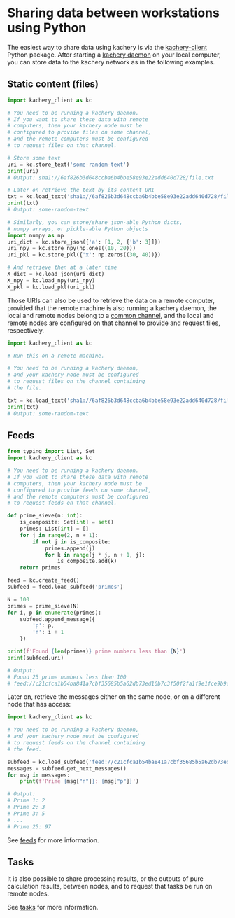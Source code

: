 # Sharing data between workstations using Python

The easiest way to share data using kachery is via the [kachery-client](https://github.com/kacheryhub/kachery-client) Python package. After starting a [kachery daemon](https://github.com/kacheryhub/kachery-daemon) on your local computer, you can store data to the kachery network as in the following examples.

## Static content (files)

```python
import kachery_client as kc

# You need to be running a kachery daemon.
# If you want to share these data with remote
# computers, then your kachery node must be
# configured to provide files on some channel,
# and the remote computers must be configured
# to request files on that channel.

# Store some text
uri = kc.store_text('some-random-text')
print(uri)
# Output: sha1://6af826b3d648ccba6b4bbe58e93e22add640d728/file.txt

# Later on retrieve the text by its content URI
txt = kc.load_text('sha1://6af826b3d648ccba6b4bbe58e93e22add640d728/file.txt')
print(txt)
# Output: some-random-text

# Similarly, you can store/share json-able Python dicts,
# numpy arrays, or pickle-able Python objects
import numpy as np
uri_dict = kc.store_json({'a': [1, 2, {'b': 3}]})
uri_npy = kc.store_npy(np.ones((10, 20)))
uri_pkl = kc.store_pkl({'x': np.zeros((30, 40))})

# And retrieve then at a later time
X_dict = kc.load_json(uri_dict)
X_npy = kc.load_npy(uri_npy)
X_pkl = kc.load_pkl(uri_pkl)
```

Those URIs can also be used to retrieve the data on a remote computer, provided that the remote machine is also running a kachery daemon, the local and remote nodes belong to a [common channel](./channel.md), and the local and remote nodes are configured on that channel to provide and request files, respectively.

```python
import kachery_client as kc

# Run this on a remote machine.

# You need to be running a kachery daemon,
# and your kachery node must be configured
# to request files on the channel containing
# the file.

txt = kc.load_text('sha1://6af826b3d648ccba6b4bbe58e93e22add640d728/file.txt')
print(txt)
# Output: some-random-text
```

## Feeds

```python
from typing import List, Set
import kachery_client as kc

# You need to be running a kachery daemon.
# If you want to share these data with remote
# computers, then your kachery node must be
# configured to provide feeds on some channel,
# and the remote computers must be configured
# to request feeds on that channel.

def prime_sieve(n: int):
    is_composite: Set[int] = set()
    primes: List[int] = []
    for j in range(2, n + 1):
        if not j in is_composite:
            primes.append(j)
            for k in range(j * j, n + 1, j):
                is_composite.add(k)
    return primes

feed = kc.create_feed()
subfeed = feed.load_subfeed('primes')

N = 100
primes = prime_sieve(N)
for i, p in enumerate(primes):
    subfeed.append_message({
        'p': p,
        'n': i + 1
    })

print(f'Found {len(primes)} prime numbers less than {N}')
print(subfeed.uri)

# Output:
# Found 25 prime numbers less than 100
# feed://c21cfca1b54ba841a7cbf35685b5a62db73ed16b7c3f50f2fa1f9e1fce9b9cef/primes
```

Later on, retrieve the messages either on the same node, or on a different node that has access:

```python
import kachery_client as kc

# You need to be running a kachery daemon,
# and your kachery node must be configured
# to request feeds on the channel containing
# the feed.

subfeed = kc.load_subfeed('feed://c21cfca1b54ba841a7cbf35685b5a62db73ed16b7c3f50f2fa1f9e1fce9b9cef/primes')
messages = subfeed.get_next_messages()
for msg in messages:
    print(f'Prime {msg["n"]}: {msg["p"]}')

# Output:
# Prime 1: 2
# Prime 2: 3
# Prime 3: 5
# ...
# Prime 25: 97
```

See [feeds](./feeds.md) for more information.

## Tasks

It is also possible to share processing results, or the outputs of pure calculation results, between nodes, and to request that tasks be run on remote nodes.

See [tasks](./tasks.md) for more information.